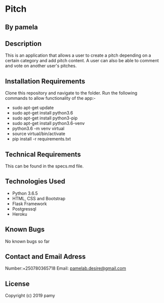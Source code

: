 # Pitch
## By pamela
## Description
  This is an application that allows a user to create a pitch depending on a certain category
  and add pitch content. A user can also be able to comment and vote on another user's pitches.

## Installation Requirements
  Clone this repository and navigate to the folder.
  Run the following commands to allow functionality of the app:-
  * sudo apt-get update
  * sudo apt-get install python3.6
  * sudo apt-get install python3-pip
  * sudo apt-get install python3.6-venv
  * python3.6 -m venv virtual
  * source virtual/bin/activate
  * pip install -r requirements.txt

## Technical Requirements
   This can be found in the specs.md file.
## Technologies Used
  * Python 3.6.5
  * HTML, CSS and Bootstrap
  * Flask Framework
  * Postgressql
  * Heroku

## Known Bugs
No known bugs so far

## Contact and Email Adress
Number:+250780365718 
Email: pamelab.desire@gmail.com
## License
Copyright (c) 2019 pamy
